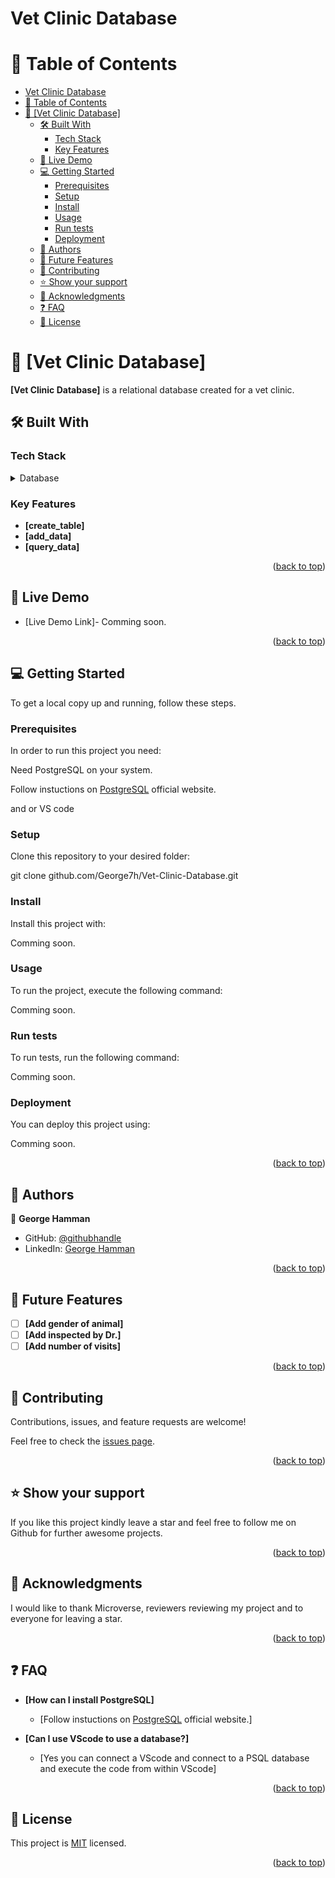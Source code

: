 # Vet Clinic Database

<a name="readme-top"></a>

# 📗 Table of Contents

- [Vet Clinic Database](#vet-clinic-database)
- [📗 Table of Contents](#-table-of-contents)
- [📖 \[Vet Clinic Database\] ](#-vet-clinic-database-)
  - [🛠 Built With ](#-built-with-)
    - [Tech Stack ](#tech-stack-)
    - [Key Features ](#key-features-)
  - [🚀 Live Demo ](#-live-demo-)
  - [💻 Getting Started ](#-getting-started-)
    - [Prerequisites](#prerequisites)
    - [Setup](#setup)
    - [Install](#install)
    - [Usage](#usage)
    - [Run tests](#run-tests)
    - [Deployment](#deployment)
  - [👥 Authors ](#-authors-)
  - [🔭 Future Features ](#-future-features-)
  - [🤝 Contributing ](#-contributing-)
  - [⭐️ Show your support ](#️-show-your-support-)
  - [🙏 Acknowledgments ](#-acknowledgments-)
  - [❓ FAQ ](#-faq-)
  - [📝 License ](#-license-)

# 📖 [Vet Clinic Database] <a name="about-project"></a>

**[Vet Clinic Database]** is a relational database created for a vet clinic.

## 🛠 Built With <a name="built-with"></a>

### Tech Stack <a name="tech-stack"></a>

<details>
<summary>Database</summary>
  <ul>
    <li><a href="https://www.postgresql.org/">PostgreSQL</a></li>
  </ul>
</details>


### Key Features <a name="key-features"></a>


- **[create_table]**
- **[add_data]**
- **[query_data]**

<p align="right">(<a href="#readme-top">back to top</a>)</p>


## 🚀 Live Demo <a name="live-demo"></a>

- [Live Demo Link]- Comming soon.

<p align="right">(<a href="#readme-top">back to top</a>)</p>


## 💻 Getting Started <a name="getting-started"></a>

To get a local copy up and running, follow these steps.

### Prerequisites

In order to run this project you need:

Need PostgreSQL on your system.

Follow instuctions on [PostgreSQL](https://www.postgresql.org/download/) official website.

and or VS code

### Setup

Clone this repository to your desired folder:

git clone github.com/George7h/Vet-Clinic-Database.git

### Install

Install this project with:

Comming soon.

### Usage

To run the project, execute the following command:

Comming soon.

### Run tests

To run tests, run the following command:

Comming soon.

### Deployment

You can deploy this project using:

Comming soon.

<p align="right">(<a href="#readme-top">back to top</a>)</p>


## 👥 Authors <a name="authors"></a>

👤 **George Hamman**

- GitHub: [@githubhandle](https://github.com/George7h)
- LinkedIn: <a href="https://www.linkedin.com/in/george-hamman-95b98224b/">George Hamman</a>


<p align="right">(<a href="#readme-top">back to top</a>)</p>


## 🔭 Future Features <a name="future-features"></a>

- [ ] **[Add gender of animal]**
- [ ] **[Add inspected by Dr.]**
- [ ] **[Add number of visits]**

<p align="right">(<a href="#readme-top">back to top</a>)</p>


## 🤝 Contributing <a name="contributing"></a>

Contributions, issues, and feature requests are welcome!

Feel free to check the [issues page](../../issues/).

<p align="right">(<a href="#readme-top">back to top</a>)</p>


## ⭐️ Show your support <a name="support"></a>

If you like this project kindly leave a star and feel free to follow me on Github for further awesome projects.

<p align="right">(<a href="#readme-top">back to top</a>)</p>


## 🙏 Acknowledgments <a name="acknowledgements"></a>

I would like to thank Microverse, reviewers reviewing my project and to everyone for leaving a star.

<p align="right">(<a href="#readme-top">back to top</a>)</p>

## ❓ FAQ <a name="faq"></a>

- **[How can I install PostgreSQL]**

  - [Follow instuctions on [PostgreSQL](https://www.postgresql.org/download/) official website.]

- **[Can I use VScode to use a database?]**

  - [Yes you can connect a VScode and connect to a PSQL database and execute the code from within VScode]

<p align="right">(<a href="#readme-top">back to top</a>)</p>


## 📝 License <a name="license"></a>

This project is [MIT](./LICENSE) licensed.

<p align="right">(<a href="#readme-top">back to top</a>)</p>